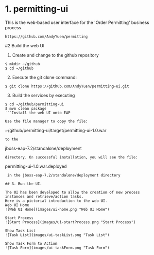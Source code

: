 # 1. permitting-ui
This is the web-based user interface for the 'Order Permitting' business process
```
https://github.com/AndyYuen/permitting
```

#2 Build the web UI 
1. Create and change to the github repository
  ```
  $ mkdir ~/github
  $ cd ~/github
  ```
2. Execute the git clone command:  

  ```
  $ git clone https://github.com/AndyYuen/permitting-ui.git
  ```
3. Build the services by executing 
  ```
  $ cd ~/github/permitting-ui
  $ mvn clean package
  ```Install the web UI onto EAP

Use the file manager to copy the file: 
```
~/github/permitting-ui/target/permitting-ui-1.0.war
``` 
to the 
```
jboss-eap-7.2/standalone/deployment
```
directory. On successful installation, you will see the file: 
```
permitting-ui-1.0.war.deployed
```
 in the jboss-eap-7.2/standalone/deployment directory

## 3. Run the UI.

The UI has been developed to allow the creation of new process instances and retrieve/action tasks.
Here is a pictorial introduction to the web UI.
Web UI Home
![Web UI Home](images/ui-home.png "Web UI Home")

Start Process
![Start Process](images/ui-startProcess.png "Start Process")

Show Task List
![Task List](images/ui-taskList.png "Task List")

Show Task Form to Action
![Task Form](images/ui-taskForm.png "Task Form")


